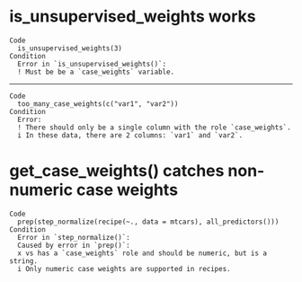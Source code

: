 # is_unsupervised_weights works

    Code
      is_unsupervised_weights(3)
    Condition
      Error in `is_unsupervised_weights()`:
      ! Must be be a `case_weights` variable.

---

    Code
      too_many_case_weights(c("var1", "var2"))
    Condition
      Error:
      ! There should only be a single column with the role `case_weights`.
      i In these data, there are 2 columns: `var1` and `var2`.

# get_case_weights() catches non-numeric case weights

    Code
      prep(step_normalize(recipe(~., data = mtcars), all_predictors()))
    Condition
      Error in `step_normalize()`:
      Caused by error in `prep()`:
      x vs has a `case_weights` role and should be numeric, but is a string.
      i Only numeric case weights are supported in recipes.

